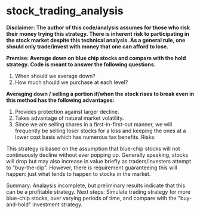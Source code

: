 # stock_trading_analysis

**Disclaimer: The author of this code/analysis assumes for those who risk their money trying this strategy. There is inherent risk to participating in the stock market despite this technical analysis. As a general rule, one should only trade/invest with money that one can afford to lose.**


**Premise: Average down on blue chip stocks and compare with the hold strategy. Code is meant to answer the following questions.**

1. When should we average down?
2. How much should we purchase at each level?

**Averaging down / selling a portion if/when the stock rises to break even in this method has the following advantages:**

1. Provides protection against larger decline.
2. Takes advantage of natural market volatility.
3. Since we are selling shares in a first-in-first-out manner, we will frequently be selling loser stocks for a loss and keeping the ones at a lower cost basis which has numerous tax benefits.
Risks:

This strategy is based on the assumption that blue-chip stocks will not continuously decline without ever popping up. Generally speaking, stocks will drop but may also increase in value briefly as traders/investers attempt to "buy-the-dip". However, there is requirement guaranteeing this will happen: just what tends to happen to stocks in the market.

Summary: Analaysis incomplete, but preliminary results indicate that this can be a profitable strategy. Next steps: Simulate trading strategy for more blue-chip stocks, over varying periods of time, and compare with the "buy-and-hold" investment strategy. 
